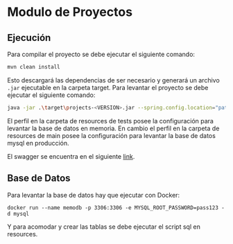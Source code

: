 # Modulo de Proyectos

## Ejecución

Para compilar el proyecto se debe ejecutar el siguiente comando:

```bash
mvn clean install
```

Esto descargará las dependencias de ser necesario y generará un archivo `.jar` ejecutable en la carpeta target. Para levantar el proyecto se debe ejecutar el siguiente comando:

```bash
java -jar .\target\projects-<VERSION>.jar --spring.config.location="path\al\perfil\que\usamos\application.properties"
```

El perfil en la carpeta de resources de tests posee la configuración para levantar la base de datos en memoria. En cambio el perfil en la carpeta de resources de main posee la configuración para levantar la base de datos mysql en producción.

El swagger se encuentra en el siguiente [link](http://localhost:8080/swagger-ui/index.html).

## Base de Datos

Para levantar la base de datos hay que ejecutar con Docker:

```docker
docker run --name memodb -p 3306:3306 -e MYSQL_ROOT_PASSWORD=pass123 -d mysql
```

Y para acomodar y crear las tablas se debe ejecutar el script sql en resources.
